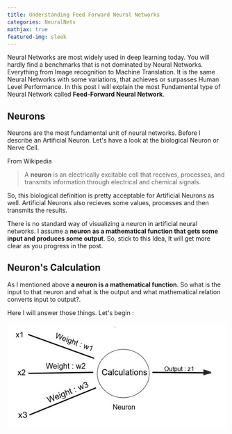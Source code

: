 ```yaml
---
title: Understanding Feed Forward Neural Networks
categories: NeuralNets
mathjax: true
featured-img: sleek
---
```


Neural Networks are most widely used in deep learning today. You will hardly find a benchmarks that is not dominated by Neural Networks. Everything from Image recognition to Machine Translation. It is the same Neural Networks with some variations, that achieves or surpasses Human Level Performance. In this post I will explain the most Fundamental type of Neural Network called **Feed-Forward Neural Network**. 

##  Neurons

Neurons are the most fundamental unit of  neural networks. Before I describe an Artificial Neuron. Let's have a look at the biological Neuron or Nerve Cell.

From Wikipedia

> A **neuron**  is an electrically excitable cell that receives, processes, and transmits information through electrical and chemical signals.

So, this biological definition is pretty acceptable for Artificial Neurons as well. Artificial Neurons also recieves some values, processes and then transmits the results.

There is no standard way of visualizing a neuron in artificial neural networks. I assume a **neuron as a mathematical function that gets some input and produces some output**. So, stick to this Idea, It will get more clear as you progress in the post.



## Neuron's Calculation

As I mentioned above **a neuron is a mathematical function**. So what is the input to that neuron and what is the output and what mathematical relation converts input to output?.

Here I will answer those things. Let's begin :

![Neuron](https://github.com/coder3101/coder3101.github.com/raw/master/in-post_imgs/understanding-ff-nn/NeuronExpl.jpg "Neuron")

